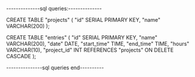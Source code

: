 --------------sql queries:--------------

CREATE TABLE "projects" (
	"id" SERIAL PRIMARY KEY,
	"name" VARCHAR(200)
);

CREATE TABLE "entries" (
	"id" SERIAL PRIMARY KEY,
	"name" VARCHAR(200),
	"date" DATE,
	"start_time" TIME,
	"end_time" TIME,
	"hours" VARCHAR(10),
	"project_id" INT REFERENCES "projects" ON DELETE CASCADE
);

---------------sql queries end----------
